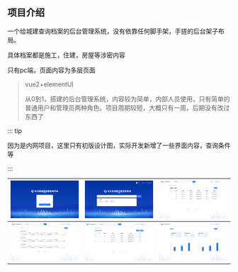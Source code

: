 ## 项目介绍

一个给城建查询档案的后台管理系统，没有依靠任何脚手架，手搓的后台架子布局。

具体档案都是施工，住建，房屋等涉密内容

只有pc端，页面内容为多层页面

> vue2+elementUI
>
> 从0到1，搭建的后台管理系统，内容较为简单，内部人员使用，只有简单的普通用户和管理员两种角色。项目周期较短，大概只有一周，后期没有改过东西了

::: tip

因为是内网项目，这里只有初版设计图，实际开发新增了一些界面内容，查询条件等

:::

| ![image-20240517165406678](images/image-20240517165406678.png) | ![image-20240517165419850](images/image-20240517165419850.png) | ![image-20240517165447951](images/image-20240517165447951.png) |
| ------------------------------------------------------------ | ------------------------------------------------------------ | ------------------------------------------------------------ |
| ![image-20240517165459371](images/image-20240517165459371.png) | ![image-20240517165509110](images/image-20240517165509110.png) | ![image-20240517165517960](images/image-20240517165517960.png) |

